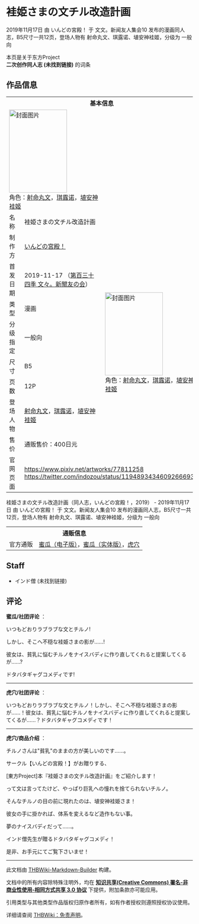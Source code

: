 # 袿姫さまの文チル改造計画

<!-- source html: G:\repos\THBWiki-Markdown-Builder\THBWikiMarkdown\Temp\main\8\8f\ns0%3A%E8%A2%BF%E5%A7%AB%E3%81%95%E3%81%BE%E3%81%AE%E6%96%87%E3%83%81%E3%83%AB%E6%94%B9%E9%80%A0%E8%A8%88%E7%94%BB.html -->

2019年11月17日 由 いんどの宮殿！ 于 文文。新闻友人集会10 发布的漫画同人志，B5尺寸一共12页，登场人物有 射命丸文、琪露诺、埴安神袿姬，分级为 一般向

本页是关于东方Project  
 **二次创作同人志 (未找到链接)** 的词条

## 作品信息

<table><tbody><tr><th colspan="3">基本信息</th></tr><tr><td class="cover-artwork-mobile" colspan="2"><a href="./文件-袿姫さまの文チル改造計画封面.jpg.md" class="image" title="封面图片"><img alt="封面图片" src="https://upload.thwiki.cc/thumb/f/fa/%E8%A2%BF%E5%A7%AB%E3%81%95%E3%81%BE%E3%81%AE%E6%96%87%E3%83%81%E3%83%AB%E6%94%B9%E9%80%A0%E8%A8%88%E7%94%BB%E5%B0%81%E9%9D%A2.jpg/156px-%E8%A2%BF%E5%A7%AB%E3%81%95%E3%81%BE%E3%81%AE%E6%96%87%E3%83%81%E3%83%AB%E6%94%B9%E9%80%A0%E8%A8%88%E7%94%BB%E5%B0%81%E9%9D%A2.jpg" decoding="async" loading="lazy" width="156" height="224" srcset="https://upload.thwiki.cc/thumb/f/fa/%E8%A2%BF%E5%A7%AB%E3%81%95%E3%81%BE%E3%81%AE%E6%96%87%E3%83%81%E3%83%AB%E6%94%B9%E9%80%A0%E8%A8%88%E7%94%BB%E5%B0%81%E9%9D%A2.jpg/235px-%E8%A2%BF%E5%A7%AB%E3%81%95%E3%81%BE%E3%81%AE%E6%96%87%E3%83%81%E3%83%AB%E6%94%B9%E9%80%A0%E8%A8%88%E7%94%BB%E5%B0%81%E9%9D%A2.jpg 1.5x, https://upload.thwiki.cc/thumb/f/fa/%E8%A2%BF%E5%A7%AB%E3%81%95%E3%81%BE%E3%81%AE%E6%96%87%E3%83%81%E3%83%AB%E6%94%B9%E9%80%A0%E8%A8%88%E7%94%BB%E5%B0%81%E9%9D%A2.jpg/313px-%E8%A2%BF%E5%A7%AB%E3%81%95%E3%81%BE%E3%81%AE%E6%96%87%E3%83%81%E3%83%AB%E6%94%B9%E9%80%A0%E8%A8%88%E7%94%BB%E5%B0%81%E9%9D%A2.jpg 2x" data-file-width="800" data-file-height="1145"></a><div class="cover-char">角色：<a href="./射命丸文.md" title="射命丸文">射命丸文</a>，<a href="./琪露诺.md" title="琪露诺">琪露诺</a>，<a href="./埴安神袿姬.md" title="埴安神袿姬">埴安神袿姬</a></div></td>
</tr><tr><td class="label">名称</td><td colspan="2"> 袿姫さまの文チル改造計画 </td></tr><tr><td class="label">制作方</td><td><a href="./いんどの宮殿！.md" title="いんどの宮殿！">いんどの宮殿！</a></td><td class="cover-artwork" rowspan="8" style="min-width:224px;"><a href="./文件-袿姫さまの文チル改造計画封面.jpg.md" class="image" title="封面图片"><img alt="封面图片" src="https://upload.thwiki.cc/thumb/f/fa/%E8%A2%BF%E5%A7%AB%E3%81%95%E3%81%BE%E3%81%AE%E6%96%87%E3%83%81%E3%83%AB%E6%94%B9%E9%80%A0%E8%A8%88%E7%94%BB%E5%B0%81%E9%9D%A2.jpg/156px-%E8%A2%BF%E5%A7%AB%E3%81%95%E3%81%BE%E3%81%AE%E6%96%87%E3%83%81%E3%83%AB%E6%94%B9%E9%80%A0%E8%A8%88%E7%94%BB%E5%B0%81%E9%9D%A2.jpg" decoding="async" loading="lazy" width="156" height="224" srcset="https://upload.thwiki.cc/thumb/f/fa/%E8%A2%BF%E5%A7%AB%E3%81%95%E3%81%BE%E3%81%AE%E6%96%87%E3%83%81%E3%83%AB%E6%94%B9%E9%80%A0%E8%A8%88%E7%94%BB%E5%B0%81%E9%9D%A2.jpg/235px-%E8%A2%BF%E5%A7%AB%E3%81%95%E3%81%BE%E3%81%AE%E6%96%87%E3%83%81%E3%83%AB%E6%94%B9%E9%80%A0%E8%A8%88%E7%94%BB%E5%B0%81%E9%9D%A2.jpg 1.5x, https://upload.thwiki.cc/thumb/f/fa/%E8%A2%BF%E5%A7%AB%E3%81%95%E3%81%BE%E3%81%AE%E6%96%87%E3%83%81%E3%83%AB%E6%94%B9%E9%80%A0%E8%A8%88%E7%94%BB%E5%B0%81%E9%9D%A2.jpg/313px-%E8%A2%BF%E5%A7%AB%E3%81%95%E3%81%BE%E3%81%AE%E6%96%87%E3%83%81%E3%83%AB%E6%94%B9%E9%80%A0%E8%A8%88%E7%94%BB%E5%B0%81%E9%9D%A2.jpg 2x" data-file-width="800" data-file-height="1145"></a><div class="cover-char">角色：<a href="./射命丸文.md" title="射命丸文">射命丸文</a>，<a href="./琪露诺.md" title="琪露诺">琪露诺</a>，<a href="./埴安神袿姬.md" title="埴安神袿姬">埴安神袿姬</a></div></td>
</tr><tr><td class="label">首发日期</td><td>2019-11-17&#160;（<a href="/展会作品列表?e=%E6%96%87%E6%96%87%E3%80%82%E6%96%B0%E9%97%BB%E5%8F%8B%E4%BA%BA%E9%9B%86%E4%BC%9A%2310">第百三十四季 文々。新聞友の会</a>）</td></tr><tr><td class="label">类型</td><td>漫画</td></tr><tr><td class="label">分级指定</td><td>一般向</td></tr><tr><td class="label">尺寸</td><td>B5</td></tr><tr><td class="label">页数</td><td>12P</td></tr><tr><td class="label">登场人物</td><td><a href="./射命丸文.md" title="射命丸文">射命丸文</a>，<a href="./琪露诺.md" title="琪露诺">琪露诺</a>，<a href="./埴安神袿姬.md" title="埴安神袿姬">埴安神袿姬</a></td></tr><tr><td class="label">售价</td><td>通贩售价：400日元</td></tr>
<tr><td class="label">官网页面</td><td colspan="2"><a rel="nofollow" class="external free" href="https://www.pixiv.net/artworks/77811258">https://www.pixiv.net/artworks/77811258</a><br><a rel="nofollow" class="external free" href="https://twitter.com/indozou/status/1194893434609266693">https://twitter.com/indozou/status/1194893434609266693</a></td></tr></tbody></table>

袿姫さまの文チル改造計画（同人志，いんどの宮殿！，2019） - 2019年11月17日 由 いんどの宮殿！ 于 文文。新闻友人集会10 发布的漫画同人志，B5尺寸一共12页，登场人物有 射命丸文、琪露诺、埴安神袿姬，分级为 一般向

<table><tbody><tr><th colspan="3">通贩信息</th></tr><tr><td class="label">官方通贩</td><td colspan="2"><a rel="nofollow" class="external text" href="https://www.melonbooks.co.jp/detail/detail.php?product_id=584889">蜜瓜（电子版）</a>，<a rel="nofollow" class="external text" href="https://www.melonbooks.co.jp/detail/detail.php?product_id=582606">蜜瓜（实体版）</a>，<a rel="nofollow" class="external text" href="https://ec.toranoana.jp/tora_r/ec/item/040030790838">虎穴</a></td></tr></tbody></table>



## Staff
- インド僧 (未找到链接)


## 评论

  
 **蜜瓜/社团评论** ：  

いつもどおりラブラブな文とチルノ!  

しかし、そこへ不穏な袿姫さまの影が……!  

彼女は、貧乳に悩むチルノをナイスバディに作り直してくれると提案してくるが……?  

ドタバタギャグコメディです!   

  

___

  
 **虎穴/社团评论** ：  

いつもどおりラブラブな文とチルノ！しかし、そこへ不穏な袿姫さまの影が……！彼女は、貧乳に悩むチルノをナイスバディに作り直してくれると提案してくるが……？ドタバタギャグコメディです！   

  

___

  
 **虎穴/商品介绍** ：  

チルノさんは"貧乳"のままの方が美しいのです……。  

  

サークル【いんどの宮殿！】がお贈りする、  

[東方Project]本『袿姫さまの文チル改造計画』をご紹介します！  

  

って文は言ってたけど、やっぱり巨乳への憧れを捨てられないチルノ。  

そんなチルノの目の前に現れたのは、埴安神袿姫さま！  

  

彼女の手に掛かれば、体系を変えるなど造作もない事。  

夢のナイスバディだって……。  

  

インド僧先生が贈るドタバタギャグコメディ！  

是非、お手元にてご覧下さいませ！
  


  
  

  





---

此文档由 [THBWiki-Markdown-Builder](https://github.com/Delsin-Yu/THBWiki-Markdown-Builder) 构建。

文档中的所有内容除特殊注明外，均在 [**知识共享(Creative Commons) 署名-非商业性使用-相同方式共享 3.0 协议**](https://creativecommons.org/licenses/by-sa/3.0/deed.zh-hans) 下提供，附加条款亦可能应用。

引用类型与其他类型作品版权归原作者所有，如有作者授权则遵照授权协议使用。

详细请查阅 [THBWiki：免责声明](https://thbwiki.cc/THBWiki:%E5%85%8D%E8%B4%A3%E5%A3%B0%E6%98%8E)。

